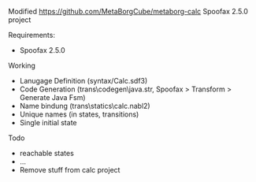 Modified https://github.com/MetaBorgCube/metaborg-calc Spoofax 2.5.0 project

Requirements:
- Spoofax 2.5.0

Working
- Lanugage Definition (syntax/Calc.sdf3)
- Code Generation (trans\codegen\java.str, Spoofax > Transform > Generate Java Fsm)
- Name bindung  (trans\statics\calc.nabl2)
- Unique names (in states, transitions)
- Single initial state

Todo
- reachable states
- ...
- Remove stuff from calc project